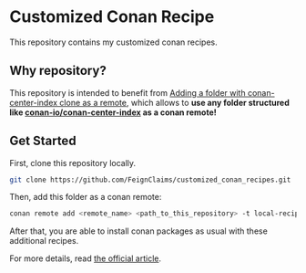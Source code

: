 # Customized Conan Recipe

This repository contains my customized conan recipes.

## Why repository?

This repository is intended to benefit from [Adding a folder with conan-center-index clone as a remote](https://github.com/conan-io/conan/pull/13930), which allows to **use any folder structured like [conan-io/conan-center-index](https://github.com/conan-io/conan-center-index) as a conan remote!**

## Get Started

First, clone this repository locally.

```bash
git clone https://github.com/FeignClaims/customized_conan_recipes.git
```

Then, add this folder as a conan remote:

```bash
conan remote add <remote_name> <path_to_this_repository> -t local-recipes-index
```

After that, you are able to install conan packages as usual with these additional recipes.

For more details, read [the official article](https://blog.conan.io/2024/04/23/Introducing-local-recipes-index-remote.html).
